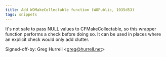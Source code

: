 ```yaml
---
title: Add WOMakeCollectable function (WOPublic, 1035d53)
tags: snippets
---
```


It's not safe to pass NULL values to CFMakeCollectable, so this wrapper function performs a check before doing so. It can be used in places where an explicit check would only add clutter.

Signed-off-by: Greg Hurrell &lt;greg@hurrell.net&gt;
